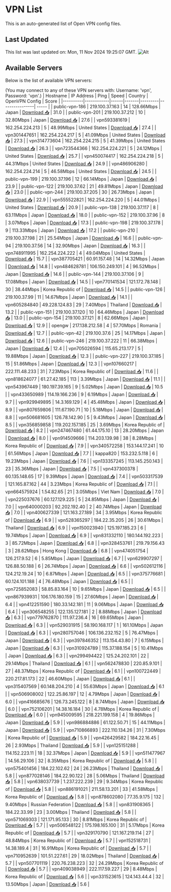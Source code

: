 # VPN List

This is an auto-generated list of Open VPN config files.

## Last Updated

This list was last updated on: Mon, 11 Nov 2024 19:25:07 GMT.
![Alt](https://repobeats.axiom.co/api/embed/186b98318ef1479477931607c1ad7d823f12451f.svg "Repobeats analytics image")

## Available Servers

Below is the list of available VPN servers:

(You may connect to any of these VPN servers with: Username: 'vpn', Password: 'vpn'.)
| Hostname | IP Address | Ping | Speed | Country | OpenVPN Config | Score |
|----------|------------|------|-------|---------|----------------| ----- |
| public-vpn-186 | 219.100.37.163 | 14 | 128.66Mbps | Japan | [Download 📥](./configs/server_0_JP.ovpn) | 31.0 |
| public-vpn-201 | 219.100.37.212 | 10 | 32.80Mbps | Japan | [Download 📥](./configs/server_1_JP.ovpn) | 27.6 |
| vpn593381619 | 162.254.224.213 | 5 | 48.99Mbps | United States | [Download 📥](./configs/server_2_US.ovpn) | 27.4 |
| vpn301447651 | 162.254.224.217 | 5 | 41.09Mbps | United States | [Download 📥](./configs/server_3_US.ovpn) | 27.3 |
| vpn314773604 | 162.254.224.215 | 5 | 41.39Mbps | United States | [Download 📥](./configs/server_4_US.ovpn) | 26.3 |
| vpn723544366 | 162.254.224.221 | 5 | 24.12Mbps | United States | [Download 📥](./configs/server_5_US.ovpn) | 25.7 |
| vpn450074417 | 162.254.224.218 | 5 | 44.31Mbps | United States | [Download 📥](./configs/server_6_US.ovpn) | 24.9 |
| vpn486906280 | 162.254.224.214 | 5 | 46.58Mbps | United States | [Download 📥](./configs/server_7_US.ovpn) | 24.5 |
| public-vpn-199 | 219.100.37.196 | 12 | 66.14Mbps | Japan | [Download 📥](./configs/server_8_JP.ovpn) | 23.9 |
| public-vpn-122 | 219.100.37.62 | 21 | 49.81Mbps | Japan | [Download 📥](./configs/server_9_JP.ovpn) | 23.0 |
| public-vpn-244 | 219.100.37.205 | 30 | 26.73Mbps | Japan | [Download 📥](./configs/server_10_JP.ovpn) | 22.9 |
| vpn555522821 | 162.254.224.220 | 5 | 44.01Mbps | United States | [Download 📥](./configs/server_11_US.ovpn) | 20.9 |
| public-vpn-138 | 219.100.37.117 | 8 | 63.11Mbps | Japan | [Download 📥](./configs/server_12_JP.ovpn) | 18.0 |
| public-vpn-152 | 219.100.37.96 | 8 | 3.07Mbps | Japan | [Download 📥](./configs/server_13_JP.ovpn) | 17.3 |
| public-vpn-198 | 219.100.37.178 | 9 | 113.33Mbps | Japan | [Download 📥](./configs/server_14_JP.ovpn) | 17.2 |
| public-vpn-210 | 219.100.37.198 | 21 | 25.54Mbps | Japan | [Download 📥](./configs/server_15_JP.ovpn) | 16.6 |
| public-vpn-94 | 219.100.37.56 | 14 | 32.90Mbps | Japan | [Download 📥](./configs/server_16_JP.ovpn) | 16.3 |
| vpn748911995 | 162.254.224.222 | 4 | 49.04Mbps | United States | [Download 📥](./configs/server_17_US.ovpn) | 15.7 |
| vpn387705421 | 60.91.157.48 | 14 | 14.32Mbps | Japan | [Download 📥](./configs/server_18_JP.ovpn) | 14.8 |
| vpn484628781 | 106.150.249.101 | 4 | 96.52Mbps | Japan | [Download 📥](./configs/server_19_JP.ovpn) | 14.6 |
| public-vpn-144 | 219.100.37.106 | 9 | 17.08Mbps | Japan | [Download 📥](./configs/server_20_JP.ovpn) | 14.5 |
| vpn770141534 | 121.172.78.148 | 30 | 38.44Mbps | Korea Republic of | [Download 📥](./configs/server_21_KR.ovpn) | 14.5 |
| public-vpn-126 | 219.100.37.99 | 11 | 14.67Mbps | Japan | [Download 📥](./configs/server_22_JP.ovpn) | 14.1 |
| vpn605284840 | 49.228.124.83 | 29 | 7.40Mbps | Thailand | [Download 📥](./configs/server_23_TH.ovpn) | 13.2 |
| public-vpn-151 | 219.100.37.120 | 10 | 64.46Mbps | Japan | [Download 📥](./configs/server_24_JP.ovpn) | 13.0 |
| public-vpn-154 | 219.100.37.121 | 8 | 62.66Mbps | Japan | [Download 📥](./configs/server_25_JP.ovpn) | 12.9 |
| opengw | 217.138.212.58 | 4 | 57.70Mbps | Romania | [Download 📥](./configs/server_26_RO.ovpn) | 12.7 |
| public-vpn-42 | 219.100.37.6 | 25 | 14.17Mbps | Japan | [Download 📥](./configs/server_27_JP.ovpn) | 12.6 |
| public-vpn-246 | 219.100.37.222 | 11 | 66.38Mbps | Japan | [Download 📥](./configs/server_28_JP.ovpn) | 12.4 |
| vpn705026594 | 115.65.213.177 | 5 | 19.88Mbps | Japan | [Download 📥](./configs/server_29_JP.ovpn) | 12.3 |
| public-vpn-227 | 219.100.37.185 | 15 | 51.86Mbps | Japan | [Download 📥](./configs/server_30_JP.ovpn) | 12.3 |
| vpn107660217 | 222.111.48.233 | 31 | 7.23Mbps | Korea Republic of | [Download 📥](./configs/server_31_KR.ovpn) | 11.6 |
| vpn818624077 | 61.27.42.185 | 113 | 3.39Mbps | Japan | [Download 📥](./configs/server_32_JP.ovpn) | 11.1 |
| vpn543967449 | 180.197.39.165 | 9 | 5.02Mbps | Japan | [Download 📥](./configs/server_33_JP.ovpn) | 10.5 |
| vpn433650989 | 114.19.166.236 | 9 | 6.19Mbps | Japan | [Download 📥](./configs/server_34_JP.ovpn) | 9.7 |
| vpn929949895 | 14.3.169.129 | 4 | 45.48Mbps | Japan | [Download 📥](./configs/server_35_JP.ovpn) | 8.9 |
| vpn807659806 | 111.67.190.71 | 10 | 5.18Mbps | Japan | [Download 📥](./configs/server_36_JP.ovpn) | 8.8 |
| vpn506681605 | 126.78.142.90 | 5 | 9.43Mbps | Japan | [Download 📥](./configs/server_37_JP.ovpn) | 8.5 |
| vpn356859858 | 119.202.157.185 | 25 | 3.69Mbps | Korea Republic of | [Download 📥](./configs/server_38_KR.ovpn) | 8.2 |
| vpn247467480 | 61.44.175.10 | 13 | 28.20Mbps | Japan | [Download 📥](./configs/server_39_JP.ovpn) | 8.0 |
| vpn914509666 | 114.203.139.98 | 38 | 8.28Mbps | Korea Republic of | [Download 📥](./configs/server_40_KR.ovpn) | 7.9 |
| vpn340572258 | 153.144.17.241 | 10 | 61.56Mbps | Japan | [Download 📥](./configs/server_41_JP.ovpn) | 7.7 |
| kappa820 | 153.232.5.118 | 6 | 19.23Mbps | Japan | [Download 📥](./configs/server_42_JP.ovpn) | 7.6 |
| vpn133357245 | 113.145.250.143 | 23 | 35.36Mbps | Japan | [Download 📥](./configs/server_43_JP.ovpn) | 7.5 |
| vpn437300378 | 60.135.148.65 | 17 | 9.39Mbps | Japan | [Download 📥](./configs/server_44_JP.ovpn) | 7.4 |
| vpn503317539 | 121.165.87.162 | 44 | 3.23Mbps | Korea Republic of | [Download 📥](./configs/server_45_KR.ovpn) | 7.1 |
| vpn664575924 | 1.54.82.65 | 21 | 3.05Mbps | Viet Nam | [Download 📥](./configs/server_46_VN.ovpn) | 7.0 |
| vpn225037676 | 60.127.129.225 | 5 | 24.85Mbps | Japan | [Download 📥](./configs/server_47_JP.ovpn) | 7.0 |
| vpn640000203 | 92.202.192.40 | 2 | 40.74Mbps | Japan | [Download 📥](./configs/server_48_JP.ovpn) | 7.0 |
| vpn400627339 | 121.163.27.189 | 34 | 3.95Mbps | Korea Republic of | [Download 📥](./configs/server_49_KR.ovpn) | 6.9 |
| vpn528365297 | 184.22.35.205 | 26 | 30.61Mbps | Thailand | [Download 📥](./configs/server_50_TH.ovpn) | 6.9 |
| vpn150023940 | 125.197.185.23 | 6 | 19.74Mbps | Japan | [Download 📥](./configs/server_51_JP.ovpn) | 6.9 |
| vpn831332110 | 180.144.192.223 | 3 | 85.72Mbps | Japan | [Download 📥](./configs/server_52_JP.ovpn) | 6.8 |
| vpn328453761 | 219.79.156.43 | 3 | 28.62Mbps | Hong Kong | [Download 📥](./configs/server_53_HK.ovpn) | 6.8 |
| vpn474051754 | 126.217.9.52 | 6 | 5.85Mbps | Japan | [Download 📥](./configs/server_54_JP.ovpn) | 6.7 |
| vpn629907297 | 126.88.50.188 | 6 | 26.74Mbps | Japan | [Download 📥](./configs/server_55_JP.ovpn) | 6.6 |
| vpn502612116 | 124.212.19.24 | 10 | 6.87Mbps | Japan | [Download 📥](./configs/server_56_JP.ovpn) | 6.5 |
| vpn375776681 | 60.124.101.188 | 4 | 76.48Mbps | Japan | [Download 📥](./configs/server_57_JP.ovpn) | 6.5 |
| vpn725852083 | 58.85.83.164 | 10 | 9.65Mbps | Japan | [Download 📥](./configs/server_58_JP.ovpn) | 6.5 |
| vpn867939931 | 106.176.180.159 | 15 | 27.60Mbps | Japan | [Download 📥](./configs/server_59_JP.ovpn) | 6.4 |
| vpn412251590 | 180.33.142.181 | 11 | 9.06Mbps | Japan | [Download 📥](./configs/server_60_JP.ovpn) | 6.4 |
| vpn306548255 | 122.135.127.181 | 2 | 8.88Mbps | Japan | [Download 📥](./configs/server_61_JP.ovpn) | 6.3 |
| vpn779762870 | 111.97.236.4 | 16 | 69.65Mbps | Japan | [Download 📥](./configs/server_62_JP.ovpn) | 6.3 |
| vpn529031915 | 58.190.168.117 | 1 | 161.10Mbps | Japan | [Download 📥](./configs/server_63_JP.ovpn) | 6.3 |
| vpn280757046 | 106.136.232.152 | 5 | 76.47Mbps | Japan | [Download 📥](./configs/server_64_JP.ovpn) | 6.3 |
| vpn397846352 | 113.154.43.80 | 7 | 6.15Mbps | Japan | [Download 📥](./configs/server_65_JP.ovpn) | 6.3 |
| vpn310924789 | 115.37.188.154 | 5 | 10.41Mbps | Japan | [Download 📥](./configs/server_66_JP.ovpn) | 6.3 |
| vpn299494422 | 125.24.202.101 | 22 | 29.14Mbps | Thailand | [Download 📥](./configs/server_67_TH.ovpn) | 6.1 |
| vpn562478830 | 220.85.9.101 | 27 | 48.37Mbps | Korea Republic of | [Download 📥](./configs/server_68_KR.ovpn) | 6.1 |
| vpn100722449 | 220.217.81.173 | 22 | 46.60Mbps | Japan | [Download 📥](./configs/server_69_JP.ovpn) | 6.1 |
| vpn315407569 | 60.148.204.210 | 4 | 55.63Mbps | Japan | [Download 📥](./configs/server_70_JP.ovpn) | 6.1 |
| vpn506908002 | 122.25.86.197 | 12 | 4.79Mbps | Japan | [Download 📥](./configs/server_71_JP.ovpn) | 6.0 |
| vpn416685676 | 126.73.245.122 | 8 | 8.74Mbps | Japan | [Download 📥](./configs/server_72_JP.ovpn) | 6.0 |
| vpn752106201 | 14.38.16.184 | 30 | 4.78Mbps | Korea Republic of | [Download 📥](./configs/server_73_KR.ovpn) | 6.0 |
| vpn945009595 | 218.221.199.158 | 4 | 19.86Mbps | Japan | [Download 📥](./configs/server_74_JP.ovpn) | 5.9 |
| vpn986884886 | 61.122.50.71 | 15 | 44.11Mbps | Japan | [Download 📥](./configs/server_75_JP.ovpn) | 5.9 |
| vpn710866893 | 222.110.134.26 | 31 | 7.30Mbps | Korea Republic of | [Download 📥](./configs/server_76_KR.ovpn) | 5.9 |
| vpn426429582 | 184.22.16.45 | 26 | 2.93Mbps | Thailand | [Download 📥](./configs/server_77_TH.ovpn) | 5.9 |
| vpn125151288 | 114.152.223.11 | 18 | 32.37Mbps | Japan | [Download 📥](./configs/server_78_JP.ovpn) | 5.9 |
| vpn511477967 | 14.56.29.106 | 32 | 8.35Mbps | Korea Republic of | [Download 📥](./configs/server_79_KR.ovpn) | 5.8 |
| vpn575401456 | 184.22.102.62 | 24 | 26.23Mbps | Thailand | [Download 📥](./configs/server_80_TH.ovpn) | 5.8 |
| vpn877028146 | 184.22.90.122 | 28 | 5.06Mbps | Thailand | [Download 📥](./configs/server_81_TH.ovpn) | 5.8 |
| vpn638037739 | 1.237.222.239 | 29 | 9.34Mbps | Korea Republic of | [Download 📥](./configs/server_82_KR.ovpn) | 5.8 |
| vpn886191021 | 211.58.13.201 | 33 | 41.58Mbps | Korea Republic of | [Download 📥](./configs/server_83_KR.ovpn) | 5.8 |
| vpn878602080 | 77.35.9.175 | 132 | 9.40Mbps | Russian Federation | [Download 📥](./configs/server_84_RU.ovpn) | 5.8 |
| vpn831908365 | 184.22.33.99 | 23 | 3.00Mbps | Thailand | [Download 📥](./configs/server_85_TH.ovpn) | 5.8 |
| vpn571069303 | 121.171.95.133 | 30 | 8.81Mbps | Korea Republic of | [Download 📥](./configs/server_86_KR.ovpn) | 5.7 |
| vpn506548122 | 175.198.165.100 | 31 | 5.17Mbps | Korea Republic of | [Download 📥](./configs/server_87_KR.ovpn) | 5.7 |
| vpn329170790 | 121.167.219.114 | 27 | 48.84Mbps | Korea Republic of | [Download 📥](./configs/server_88_KR.ovpn) | 5.7 |
| vpn152518731 | 14.38.189.4 | 31 | 16.91Mbps | Korea Republic of | [Download 📥](./configs/server_89_KR.ovpn) | 5.7 |
| vpn710952639 | 101.51.227.61 | 29 | 18.02Mbps | Thailand | [Download 📥](./configs/server_90_TH.ovpn) | 5.7 |
| vpn507701119 | 220.76.238.223 | 32 | 24.29Mbps | Korea Republic of | [Download 📥](./configs/server_91_KR.ovpn) | 5.7 |
| vpn409038949 | 222.117.59.227 | 29 | 8.48Mbps | Korea Republic of | [Download 📥](./configs/server_92_KR.ovpn) | 5.6 |
| vpn331523615 | 124.143.44.4 | 32 | 13.50Mbps | Japan | [Download 📥](./configs/server_93_JP.ovpn) | 5.6 |
